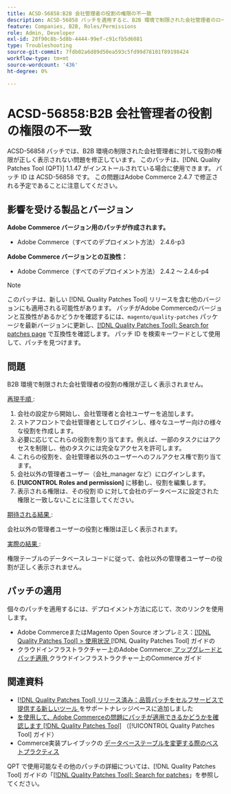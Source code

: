 ```yaml
---
title: ACSD-56858:B2B 会社管理者の役割の権限の不一致
description: ACSD-56858 パッチを適用すると、B2B 環境で制限された会社管理者のロール権限が正しく表示されないAdobe Commerceの問題を修正できます。
feature: Companies, B2B, Roles/Permissions
role: Admin, Developer
exl-id: 28f90c8b-5d8b-4444-99ef-c91cfb5d6081
type: Troubleshooting
source-git-commit: 7fdb02a6d89d50ea593c5fd99d78101f89198424
workflow-type: tm+mt
source-wordcount: '436'
ht-degree: 0%

---
```


# ACSD-56858:B2B 会社管理者の役割の権限の不一致

ACSD-56858 パッチでは、B2B 環境の制限された会社管理者に対して役割の権限が正しく表示されない問題を修正しています。 このパッチは、[!DNL Quality Patches Tool (QPT)] 1.1.47 がインストールされている場合に使用できます。 パッチ ID は ACSD-56858 です。 この問題はAdobe Commerce 2.4.7 で修正される予定であることに注意してください。

## 影響を受ける製品とバージョン

**Adobe Commerce バージョン用のパッチが作成されます。**

* Adobe Commerce（すべてのデプロイメント方法） 2.4.6-p3

**Adobe Commerce バージョンとの互換性：**

* Adobe Commerce（すべてのデプロイメント方法） 2.4.2 ～ 2.4.6-p4

>[!NOTE]
>
>このパッチは、新しい [!DNL Quality Patches Tool] リリースを含む他のバージョンにも適用される可能性があります。 パッチがAdobe Commerceのバージョンと互換性があるかどうかを確認するには、`magento/quality-patches` パッケージを最新バージョンに更新し、[[!DNL Quality Patches Tool]: Search for patches page](https://experienceleague.adobe.com/tools/commerce-quality-patches/index.html) で互換性を確認します。 パッチ ID を検索キーワードとして使用して、パッチを見つけます。

## 問題

B2B 環境で制限された会社管理者の役割の権限が正しく表示されません。

<u> 再現手順 </u>:

1. 会社の設定から開始し、会社管理者と会社ユーザーを追加します。
1. ストアフロントで会社管理者としてログインし、様々なユーザー向けの様々な役割を作成します。
1. 必要に応じてこれらの役割を割り当てます。例えば、一部のタスクにはアクセスを制限し、他のタスクには完全なアクセスを許可します。
1. これらの役割を、会社管理者以外のユーザーへのフルアクセス権で割り当てます。
1. 会社以外の管理者ユーザー（会社_manager など）にログインします。
1. **[!UICONTROL Roles and permission]** に移動し、役割を編集します。
1. 表示される権限は、その役割 ID に対して会社のデータベースに設定された権限と一致しないことに注意してください。

<u> 期待される結果 </u>:

会社以外の管理者ユーザーの役割と権限は正しく表示されます。

<u> 実際の結果 </u>:

権限テーブルのデータベースレコードに従って、会社以外の管理者ユーザーの役割が正しく表示されません。

## パッチの適用

個々のパッチを適用するには、デプロイメント方法に応じて、次のリンクを使用します。

* Adobe CommerceまたはMagento Open Source オンプレミス：[[!DNL Quality Patches Tool] > 使用状況 ](/help/tools/quality-patches-tool/usage.md)[!DNL Quality Patches Tool] ガイドの
* クラウドインフラストラクチャー上のAdobe Commerce:[ アップグレードとパッチ適用 ](https://experienceleague.adobe.com/docs/commerce-cloud-service/user-guide/develop/upgrade/apply-patches.html) クラウドインフラストラクチャー上のCommerce ガイド

## 関連資料

* [[!DNL Quality Patches Tool]  リリース済み：品質パッチをセルフサービスで提供する新しいツール ](https://experienceleague.adobe.com/en/docs/commerce-operations/tools/quality-patches-tool/quality-patches-tool-to-self-serve-quality-patches) をサポートナレッジベースに追加しました
* [ を使用して、Adobe Commerceの問題にパッチが適用できるかどうかを確認します  [!DNL Quality Patches Tool]](/help/tools/quality-patches-tool/patches-available-in-qpt/check-patch-for-magento-issue-with-magento-quality-patches.md) （[!UICONTROL Quality Patches Tool] ガイド）
* Commerce実装プレイブックの [ データベーステーブルを変更する際のベストプラクティス ](https://experienceleague.adobe.com/en/docs/commerce-operations/implementation-playbook/best-practices/development/modifying-core-and-third-party-tables#why-adobe-recommends-avoiding-modifications)

QPT で使用可能なその他のパッチの詳細については、[!DNL Quality Patches Tool] ガイドの「[[!DNL Quality Patches Tool]: Search for patches](https://experienceleague.adobe.com/tools/commerce-quality-patches/index.html)」を参照してください。
